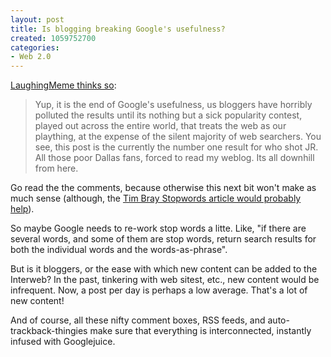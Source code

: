 ```yaml
--- 
layout: post
title: Is blogging breaking Google's usefulness?
created: 1059752700
categories: 
- Web 2.0
---
```

<a href="http://laughingmeme.org/archives/001037.html">LaughingMeme thinks so</a>:
<blockquote>Yup, it is the end of Google's usefulness, us bloggers have horribly polluted the results until its nothing but a sick popularity contest, played out across the entire world, that treats the web as our plaything, at the expense of the silent majority of web searchers.  You see, this post is the currently the number one result for who shot JR.  All those poor Dallas fans, forced to read my weblog.  Its all downhill from here. </blockquote>Go read the the comments, because otherwise this next bit won't make as much sense (although, the <a href="http://www.tbray.org/ongoing/When/200x/2003/07/11/Stopwords">Tim Bray Stopwords article would probably help</a>).

So maybe Google needs to re-work stop words a litte. Like, "if there are several words, and some of them are stop words, return search results for both the individual words and the words-as-phrase".

But is it bloggers, or the ease with which new content can be added to the Interweb? In the past, tinkering with web sitest, etc., new content would be infrequent. Now, a post per day is perhaps a low average. That's a lot of new content!

And of course, all these nifty comment boxes, RSS feeds, and auto-trackback-thingies make sure that everything is interconnected, instantly infused with Googlejuice.
